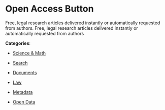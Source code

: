 # Open Access Button

Free, legal research articles delivered instantly or automatically requested from authors. Free, legal research articles delivered instantly or automatically requested from authors

**Categories**:

- [Science & Math](https://github/apis-list/apis-list#science-and-math)

- [Search](https://github/apis-list/apis-list#search)

- [Documents](https://github/apis-list/apis-list#documents)

- [Law](https://github/apis-list/apis-list#law)

- [Metadata](https://github/apis-list/apis-list#metadata)

- [Open Data](https://github/apis-list/apis-list#open-data)



